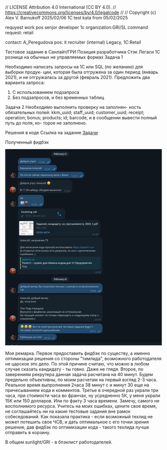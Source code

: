 // LICENSE Attribution 4.0 International (CC BY 4.0).
// https://creativecommons.org/licenses/by/4.0/legalcode
// 
// Copyright (c) Alex V. Barnukoff 2025/02/06
1C test kata from 05/02/2025

requyest work pos senjor developer 1c
organization:GRI/SL
command request: retail

contact: A_Peregudova
pos: it recruiter (internal)
Legacy, 1C:Retail


Тестовое задание в Санлайт/ГРИ
Позиция разработчика
Стэк Легаси 1С розница на обычных не управляемых формах
Задача 1

Необходимо написать запросы на 1С или SQL (по желанию) для выборки продук-
ции, которая была отгружена за один период (январь 2021), и не отгружалась за другой
(февраль 2021).
Предложить два варианта запроса:
1. С использованием подзапроса
2. Без подзапросов, и без временных таблиц

Задача 2
Необходимо выполнить проверку на заполнен-
ность обязательных полей:
kkm_uuid;
staff_uuid;
customer_uuid;
receipt;
operation;
bonus;
products;
id;
barcode,
и в сообщении вывести полный путь до поля, ко-
торое не заполнено.

Решения в коде
Ссылка на задание
<a href="./docs/Задания_кандидату_на_программиста_2024_1.pdf">Задачи</a>

Полученный фидбэк
<p>
<img src="img/screenshot.png"/>
<p>
Моя ремарка.
Первое предоставить фидбэк по существу, а именно оптимизации решения со стороны "тимлида", возможного работодателя  не царское это дело. 
По этой причине считаю, что можно в любом случае сказать кандидату - ты говно. Даже не глядя.
Второе, по заверениям рекрутера данная задача расчитана на 40 минут. Будем предельно объективны, по моим расчетам на первый взгляд 2-3 часа. Реальное время выпролнения 2часа 38 минут с и минут 30 еще на причесыванием кода и комментов.
Третье в очередной раз украли три часа, при стоимости часа во франчах, ну усредненно 5К, у меня украли 15К или 150 долларов. Или по факту 3 часа времени. Замечу, самого не восполнимого ресурса.
Учитесь на моих ошибках, цените свое время, не соглашайтесь ни на какие тестовые задания вне рамок собеседований. Как показала практика - если возможный техлид не может потешить свое ЧСВ, и дать
оптимальное с его точки зрения решение, дав фидбэк по оптимизации кода - такого техлида лучше отправить в корзину.

В общем sunlight/GRI - в блэклист работодателей.
